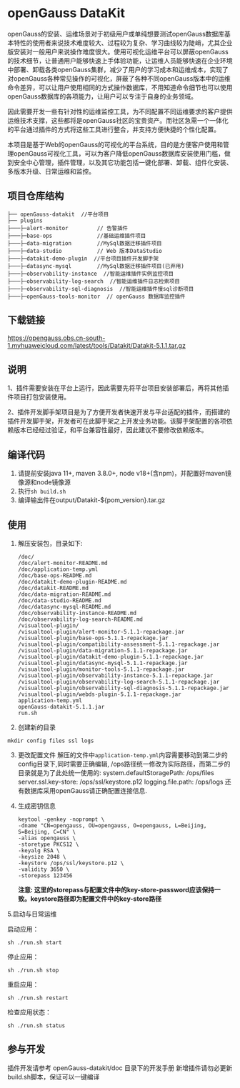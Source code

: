 # openGauss DataKit
openGauss的安装、运维场景对于初级用户或单纯想要测试openGauss数据库基本特性的使用者来说技术难度较大、过程较为复杂、学习曲线较为陡峭，尤其企业版安装对一般用户来说操作难度很大。使用可视化运维平台可以屏蔽openGauss的技术细节，让普通用户能够快速上手体验功能，让运维人员能够快速在企业环境中部署、卸载各类openGauss集群，减少了用户的学习成本和运维成本，实现了对openGauss各种常见操作的可视化，屏蔽了各种不同openGauss版本中的运维命令差异，可以让用户使用相同的方式操作数据库，不用知道命令细节也可以使用openGauss数据库的各项能力，让用户可以专注于自身的业务领域。

因此需要开发一些有针对性的运维监控工具，为不同配置不同运维要求的客户提供运维技术支撑，这些都将是openGauss社区的宝贵资产。而社区急需一个一体化的平台通过插件的方式将这些工具进行整合，并支持方便快捷的个性化配置。

本项目是基于Web的openGauss的可视化的平台系统，目的是方便客户使用和管理openGauss可视化工具，可以为客户降低openGauss数据库安装使用门槛，做到安全中心管理，插件管理，以及其它功能包括一键化部署、卸载、组件化安装、多版本升级、日常运维和监控。


## 项目仓库结构
```
├── openGauss-datakit  //平台项目
├── plugins
├───├─alert-monitor         // 告警插件
├───├─base-ops              //基础运维插件项目
├───├─data-migration        //MySql数据迁移插件项目
├───├─data-studio           // Web 版本DataStudio
├───├─datakit-demo-plugin  //平台项目插件开发脚手架
├───├─datasync-mysql        //MySql数据迁移插件项目(已弃用)
├───├─observability-instance  //智能运维插件实例监控项目
├───├─observability-log-search  //智能运维插件日志检索项目
├───├─observability-sql-diagnosis  //智能运维插件慢sql诊断项目
├───├─openGauss-tools-monitor  // openGauss 数据库监控插件
```
## 下载链接

https://opengauss.obs.cn-south-1.myhuaweicloud.com/latest/tools/Datakit/Datakit-5.1.1.tar.gz

## 说明
1、插件需要安装在平台上运行，因此需要先将平台项目安装部署后，再将其他插件项目打包安装使用。

2、插件开发脚手架项目是为了方便开发者快速开发与平台适配的插件，而搭建的插件开发脚手架，开发者可在此脚手架之上开发业务功能。该脚手架配置的各项依赖版本已经经过验证，和平台兼容性最好，因此建议不要修改依赖版本。

## 编译代码
1. 请提前安装java 11+, maven 3.8.0+, node v18+(含npm)，并配置好maven镜像源和node镜像源
2. 执行`sh build.sh`
3. 编译输出件在output/Datakit-${pom_version}.tar.gz

## 使用
1. 解压安装包，目录如下:
   ```shell
   /doc/
   /doc/alert-monitor-README.md
   /doc/application-temp.yml
   /doc/base-ops-README.md
   /doc/datakit-demo-plugin-README.md
   /doc/datakit-README.md
   /doc/data-migration-README.md
   /doc/data-studio-README.md
   /doc/datasync-mysql-README.md
   /doc/observability-instance-README.md
   /doc/observability-log-search-README.md
   /visualtool-plugin/
   /visualtool-plugin/alert-monitor-5.1.1-repackage.jar
   /visualtool-plugin/base-ops-5.1.1-repackage.jar
   /visualtool-plugin/compatibility-assessment-5.1.1-repackage.jar
   /visualtool-plugin/data-migration-5.1.1-repackage.jar
   /visualtool-plugin/datakit-demo-plugin-5.1.1-repackage.jar
   /visualtool-plugin/datasync-mysql-5.1.1-repackage.jar
   /visualtool-plugin/monitor-tools-5.1.1-repackage.jar
   /visualtool-plugin/observability-instance-5.1.1-repackage.jar
   /visualtool-plugin/observability-log-search-5.1.1-repackage.jar
   /visualtool-plugin/observability-sql-diagnosis-5.1.1-repackage.jar
   /visualtool-plugin/webds-plugin-5.1.1-repackage.jar
   application-temp.yml
   openGauss-datakit-5.1.1.jar
   run.sh
   ```
2. 创建新的目录
 ```shell
mkdir config files ssl logs
 ```
3. 更改配置文件
   解压的文件中`application-temp.yml`内容需要移动到第二步的config目录下,同时需要正确编辑, /ops路径统一修改为实际路径，而第二步的目录就是为了此处统一使用的:
   system.defaultStoragePath: /ops/files  
   server.ssl.key-store: /ops/ssl/keystore.p12
   logging.file.path: /ops/logs
   还有数据库采用openGauss请正确配置连接信息.
4. 生成密钥信息
   ```shell
   keytool -genkey -noprompt \
   -dname "CN=opengauss, OU=opengauss, O=opengauss, L=Beijing, S=Beijing, C=CN" \
   -alias opengauss \
   -storetype PKCS12 \
   -keyalg RSA \
   -keysize 2048 \
   -keystore /ops/ssl/keystore.p12 \
   -validity 3650 \
   -storepass 123456
   ```


     **注意: 这里的storepass与配置文件中的key-store-password应该保持一致。keystore路径即为配置文件中的key-store路径** 

5.启动与日常运维

启动应用：

`sh ./run.sh start`

停止应用：

`sh ./run.sh stop`

重启应用：

`sh ./run.sh restart`

检查应用状态：

`sh ./run.sh status`

## 参与开发
插件开发请参考 openGauss-datakit/doc 目录下的开发手册
新增插件请勿必更新build.sh脚本，保证可以一键编译